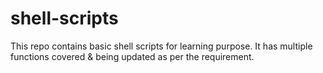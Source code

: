 # shell-scripts
This repo contains basic shell scripts for learning purpose.
It has multiple functions covered & being updated as per the requirement.
